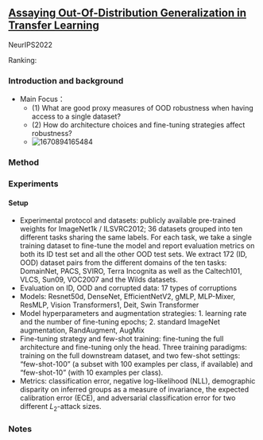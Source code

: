 ## [Assaying Out-Of-Distribution Generalization in Transfer Learning](https://arxiv.org/abs/2207.09239)
NeurIPS2022

Ranking: 

### Introduction and background
- Main Focus： 
  - (1) What are good proxy measures of OOD robustness when having access to a single dataset? 
  - (2) How do architecture choices and fine-tuning strategies affect robustness? 
  - ![1670894165484](https://user-images.githubusercontent.com/46414159/207202246-dc38d551-8597-471c-ade6-3f78dfeccb52.png)


### Method

### Experiments
#### Setup
- Experimental protocol and datasets: publicly available pre-trained weights for ImageNet1k / ILSVRC2012; 36 datasets grouped into ten different tasks sharing the same labels. For each task, we take a single training dataset to fine-tune the model and report evaluation metrics on both its ID test set and all the other OOD test sets. We extract 172 (ID, OOD) dataset pairs from the different domains of the ten tasks: DomainNet, PACS, SVIRO, Terra Incognita as well as the Caltech101, VLCS, Sun09, VOC2007 and the Wilds datasets.
- Evaluation on ID, OOD and corrupted data: 17 types of corruptions
- Models: Resnet50d, DenseNet, EfficientNetV2, gMLP, MLP-Mixer, ResMLP, Vision Transformers1, Deit, Swin Transformer
- Model hyperparameters and augmentation strategies: 1.  learning rate and the number of fine-tuning epochs; 2. standard ImageNet augmentation, RandAugment, AugMix
- Fine-tuning strategy and few-shot training: fine-tuning the full architecture and fine-tuning only the head. 
  Three training paradigms: training on the full downstream dataset, and two few-shot settings: “few-shot-100” (a subset with 100 examples per class, if available) and “few-shot-10” (with 10 examples per class). 
- Metrics: classification error, negative log-likelihood (NLL), demographic disparity on inferred groups as a measure of invariance, the expected calibration error (ECE), and adversarial classification error for two different $L_{2}$-attack sizes.
### Notes
